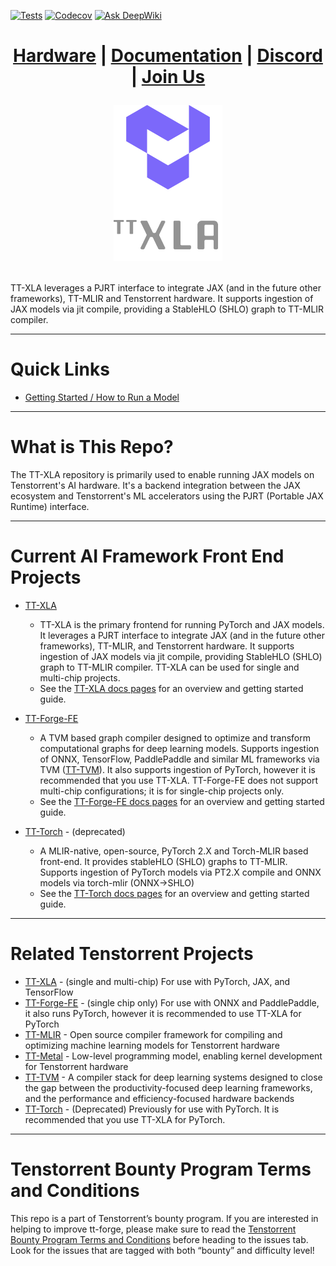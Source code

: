 [![Tests][tests badge]][tests]
[![Codecov][codecov badge]][codecov]
[![Ask DeepWiki](https://deepwiki.com/badge.svg)](https://deepwiki.com/tenstorrent/tt-xla)

<div align="center">

<h1>

[Hardware](https://tenstorrent.com/cards/) | [Documentation](docs/src) | [Discord](https://discord.gg/tenstorrent) | [Join Us](https://job-boards.greenhouse.io/tenstorrent?gh_src=22e462047us)

</h1>
<picture>
  <img alt="Logo" src="docs/src/imgs/tt_xla_logo.png" height="250">
</picture>

</div>
<br>

TT-XLA leverages a PJRT interface to integrate JAX (and in the future other frameworks), TT-MLIR and Tenstorrent hardware. It supports ingestion of JAX models via jit compile, providing a StableHLO (SHLO) graph to TT-MLIR compiler.

-----
# Quick Links
- [Getting Started / How to Run a Model](docs/src/getting_started.md)

-----
# What is This Repo?
The TT-XLA repository is primarily used to enable running JAX models on Tenstorrent's AI hardware. It's a backend integration between the JAX ecosystem and Tenstorrent's ML accelerators using the PJRT (Portable JAX Runtime) interface.

-----
# Current AI Framework Front End Projects
- [TT-XLA](https://github.com/tenstorrent/tt-xla)
  - TT-XLA is the primary frontend for running PyTorch and JAX models. It leverages a PJRT interface to integrate JAX (and in the future other frameworks), TT-MLIR, and Tenstorrent hardware. It supports ingestion of JAX models via jit compile, providing StableHLO (SHLO) graph to TT-MLIR compiler. TT-XLA can be used for single and multi-chip projects. 
  - See the [TT-XLA docs pages](https://docs.tenstorrent.com/tt-xla) for an overview and getting started guide.

- [TT-Forge-FE](https://github.com/tenstorrent/tt-forge-fe)
  - A TVM based graph compiler designed to optimize and transform computational graphs for deep learning models. Supports ingestion of ONNX, TensorFlow, PaddlePaddle and similar ML frameworks via TVM ([TT-TVM](https://github.com/tenstorrent/tt-tvm)). It also supports ingestion of PyTorch, however it is recommended that you use TT-XLA. TT-Forge-FE does not support multi-chip configurations; it is for single-chip projects only.
  - See the [TT-Forge-FE docs pages](https://docs.tenstorrent.com/tt-forge-fe/getting-started.html) for an overview and getting started guide.

- [TT-Torch](https://github.com/tenstorrent/tt-torch) - (deprecated)
  - A MLIR-native, open-source, PyTorch 2.X and Torch-MLIR based front-end. It provides stableHLO (SHLO) graphs to TT-MLIR. Supports ingestion of PyTorch models via PT2.X compile and ONNX models via torch-mlir (ONNX->SHLO)
  - See the [TT-Torch docs pages](https://docs.tenstorrent.com/tt-torch) for an overview and getting started guide.

-----
# Related Tenstorrent Projects
- [TT-XLA](https://github.com/tenstorrent/tt-xla) - (single and multi-chip) For use with PyTorch, JAX, and TensorFlow 
- [TT-Forge-FE](https://github.com/tenstorrent/tt-forge-fe) - (single chip only) For use with ONNX and PaddlePaddle, it also runs PyTorch, however it is recommended to use TT-XLA for PyTorch 
- [TT-MLIR](https://github.com/tenstorrent/tt-mlir) - Open source compiler framework for compiling and optimizing machine learning models for Tenstorrent hardware
- [TT-Metal](https://github.com/tenstorrent/tt-metal) - Low-level programming model, enabling kernel development for Tenstorrent hardware
- [TT-TVM](https://github.com/tenstorrent/tt-tvm) - A compiler stack for deep learning systems designed to close the gap between the productivity-focused deep learning frameworks, and the performance and efficiency-focused hardware backends
- [TT-Torch](https://github.com/tenstorrent/tt-torch) - (Deprecated) Previously for use with PyTorch. It is recommended that you use TT-XLA for PyTorch. 

-----
# Tenstorrent Bounty Program Terms and Conditions
This repo is a part of Tenstorrent’s bounty program. If you are interested in helping to improve tt-forge, please make sure to read the [Tenstorrent Bounty Program Terms and Conditions](https://docs.tenstorrent.com/bounty_terms.html) before heading to the issues tab. Look for the issues that are tagged with both “bounty” and difficulty level!

[codecov]: https://codecov.io/gh/tenstorrent/tt-xla
[tests]: https://github.com/tenstorrent/tt-xla/actions/workflows/on-push.yml?query=branch%3Amain
[codecov badge]: https://codecov.io/gh/tenstorrent/tt-xla/graph/badge.svg?token=XQJ3JVKIRI
[tests badge]: https://github.com/tenstorrent/tt-xla/actions/workflows/on-push.yml/badge.svg?query=branch%3Amain
[deepwiki]: https://deepwiki.com/tenstorrent/tt-xla
[deepwiki badge]: https://deepwiki.com/badge.svg
